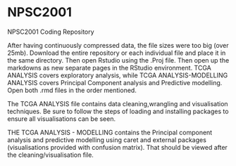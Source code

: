 # NPSC2001
NPSC2001 Coding Repository


After having continuously compressed data, the file sizes were too big (over 25mb). Download the entire repository or each individual file and place it in the same directory. Then open Rstudio using the .Proj file. Then open up the markdowns as new separate pages in the RStudio environment. TCGA ANALYSIS covers exploratory analysis, while TCGA ANALYSIS-MODELLING ANALYSIS covers Principal Component analysis and Predictive modelling. Open both .rmd files in the order mentioned. 

The TCGA ANALYSIS file contains data cleaning,wrangling and visualisation techniques. Be sure to follow the steps of loading and installing packages to ensure all visualisations can be seen.

THE TCGA ANALYSIS - MODELLING contains the Principal component analysis and predictive modelling using caret and external packages (visualisations provided with confusion matrix). That should be viewed after the cleaning/visualisation file.
